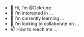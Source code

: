 - 👋 Hi, I’m @Dckrune
- 👀 I’m interested in ...
- 🌱 I’m currently learning ...
- 💞️ I’m looking to collaborate on ...
- 📫 How to reach me ...

<!---
Dckrune/Dckrune is a ✨ special ✨ repository because its `README.md` (this file) appears on your GitHub profile.
You can click the Preview link to take a look at your changes.
--->
